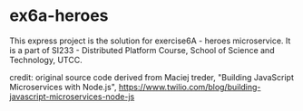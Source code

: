 # ex6a-heroes

This express project is the solution for exercise6A - heroes microservice. It is a part of SI233 - Distributed Platform Course, School of Science and Technology, UTCC.

credit: original source code derived from Maciej treder, "Building JavaScript Microservices with Node.js",
https://www.twilio.com/blog/building-javascript-microservices-node-js
